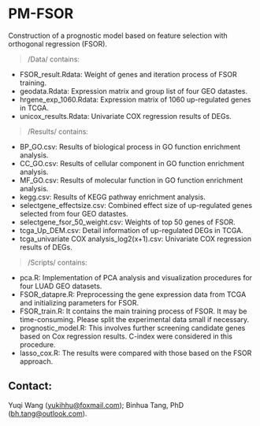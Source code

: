 # PM-FSOR
Construction of a prognostic model based on feature selection with orthogonal regression (FSOR).

>/Data/ contains:
* FSOR_result.Rdata: Weight of genes and iteration process of FSOR training.
* geodata.Rdata: Expression matrix and group list of four GEO datastes.
* hrgene_exp_1060.Rdata: Expression matrix of 1060 up-regulated genes in TCGA.
* unicox_results.Rdata: Univariate COX regression results of DEGs.

>/Results/ contains:
* BP_GO.csv: Results of biological process in GO function enrichment analysis.
* CC_GO.csv: Results of cellular component in GO function enrichment analysis.
* MF_GO.csv: Results of molecular function in GO function enrichment analysis.
* kegg.csv: Results of KEGG pathway enrichment analysis.
* selectgene_effectsize.csv: Combined effect size of up-regulated genes selected from four GEO datastes.
* selectgene_fsor_50_weight.csv: Weights of top 50 genes of FSOR.
* tcga_Up_DEM.csv: Detail information of up-regulated DEGs in TCGA.
* tcga_univariate COX analysis_log2(x+1).csv: Univariate COX regression results of DEGs.

>/Scripts/ contains: 
* pca.R: Implementation of PCA analysis and visualization procedures for four LUAD GEO datasets.
* FSOR_datapre.R: Preprocessing the gene expression data from TCGA and initializing parameters for FSOR.
* FSOR_train.R: It contains the main training process of FSOR. It may be time-consuming. Please split the experimental data small if necessary.
* prognostic_model.R: This involves further screening candidate genes based on Cox regression results. C-index were considered in this procedure. 
* lasso_cox.R: The results were compared with those based on the FSOR approach.

## Contact:
Yuqi Wang (yukihhu@foxmail.com); Binhua Tang, PhD (bh.tang@outlook.com).

